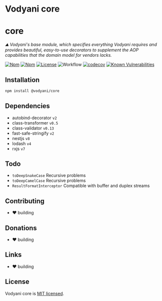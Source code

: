 # Vodyani core

# core

*⛰  Vodyani's base module, which specifies everything Vodyani requires and provides beautiful, easy-to-use decorators to supplement the AOP capabilities that the domain model for vendors lacks.*

[![Npm](https://img.shields.io/npm/v/@vodyani/core)](https://www.npmjs.com/package/@vodyani/core)
[![Npm](https://img.shields.io/npm/dm/@vodyani/core)](https://www.npmjs.com/package/@vodyani/core)
[![License](https://img.shields.io/github/license/vodyani/core)](LICENSE)
![Workflow](https://github.com/vodyani/core/actions/workflows/release.yml/badge.svg)
[![codecov](https://codecov.io/gh/vodyani/core/branch/main/graph/badge.svg?token=YHBHSZH5PB)](https://codecov.io/gh/vodyani/core)
[![Known Vulnerabilities](https://snyk.io/test/github/vodyani/core/badge.svg?targetFile=package.json)](https://snyk.io/test/github/vodyani/core?targetFile=package.json)

## Installation

```sh
npm install @vodyani/core
```

## Dependencies

- autobind-decorator `v2`
- class-transformer `v0.5`
- class-validator `v0.13`
- fast-safe-stringify `v2`
- nestjs `v8`
- lodash `v4`
- rxjs `v7`

## Todo

- `toDeepSnakeCase` Recursive problems
- `toDeepCamelCase` Recursive problems
- `ResultFormatInterceptor` Compatible with buffer and duplex streams

## Contributing

- ❤ building

## **Donations**

- ❤ building

## Links

- ❤ building

## License

Vodyani core is [MIT licensed](LICENSE).
